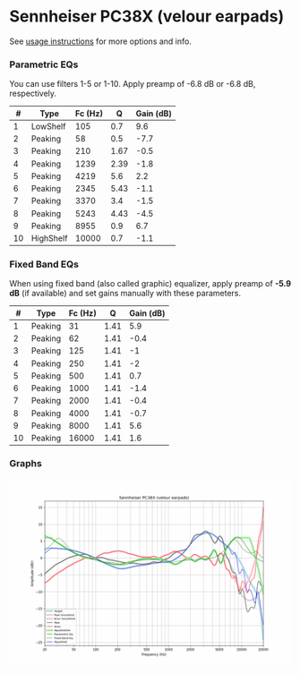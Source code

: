# Sennheiser PC38X (velour earpads)
See [usage instructions](https://github.com/jaakkopasanen/AutoEq#usage) for more options and info.

### Parametric EQs
You can use filters 1-5 or 1-10. Apply preamp of -6.8 dB or -6.8 dB, respectively.

|   # | Type      |   Fc (Hz) |    Q |   Gain (dB) |
|-----|-----------|-----------|------|-------------|
|   1 | LowShelf  |       105 | 0.7  |         9.6 |
|   2 | Peaking   |        58 | 0.5  |        -7.7 |
|   3 | Peaking   |       210 | 1.67 |        -0.5 |
|   4 | Peaking   |      1239 | 2.39 |        -1.8 |
|   5 | Peaking   |      4219 | 5.6  |         2.2 |
|   6 | Peaking   |      2345 | 5.43 |        -1.1 |
|   7 | Peaking   |      3370 | 3.4  |        -1.5 |
|   8 | Peaking   |      5243 | 4.43 |        -4.5 |
|   9 | Peaking   |      8955 | 0.9  |         6.7 |
|  10 | HighShelf |     10000 | 0.7  |        -1.1 |

### Fixed Band EQs
When using fixed band (also called graphic) equalizer, apply preamp of **-5.9 dB** (if available) and set gains manually with these parameters.

|   # | Type    |   Fc (Hz) |    Q |   Gain (dB) |
|-----|---------|-----------|------|-------------|
|   1 | Peaking |        31 | 1.41 |         5.9 |
|   2 | Peaking |        62 | 1.41 |        -0.4 |
|   3 | Peaking |       125 | 1.41 |        -1   |
|   4 | Peaking |       250 | 1.41 |        -2   |
|   5 | Peaking |       500 | 1.41 |         0.7 |
|   6 | Peaking |      1000 | 1.41 |        -1.4 |
|   7 | Peaking |      2000 | 1.41 |        -0.4 |
|   8 | Peaking |      4000 | 1.41 |        -0.7 |
|   9 | Peaking |      8000 | 1.41 |         5.6 |
|  10 | Peaking |     16000 | 1.41 |         1.6 |

### Graphs
![](./Sennheiser%20PC38X%20(velour%20earpads).png)
